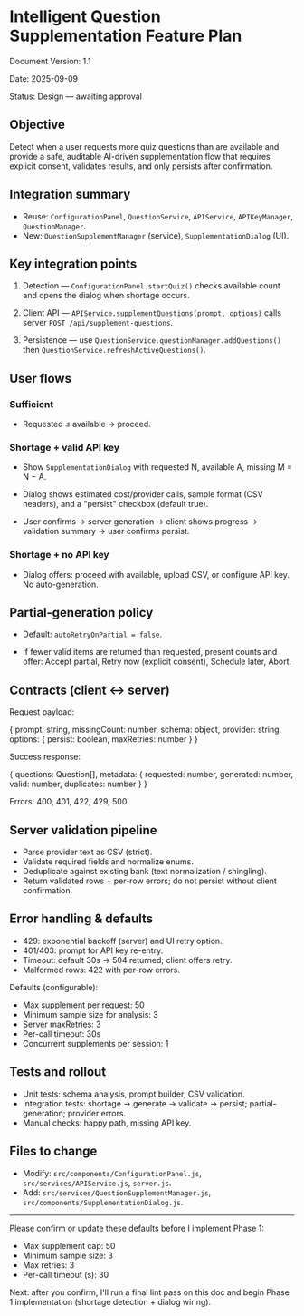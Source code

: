 # Intelligent Question Supplementation Feature Plan

Document Version: 1.1

Date: 2025-09-09

Status: Design — awaiting approval

## Objective

Detect when a user requests more quiz questions than are available and provide a safe, auditable AI-driven supplementation flow that requires explicit consent, validates results, and only persists after confirmation.

## Integration summary

- Reuse: `ConfigurationPanel`, `QuestionService`, `APIService`, `APIKeyManager`, `QuestionManager`.
- New: `QuestionSupplementManager` (service), `SupplementationDialog` (UI).

## Key integration points

1. Detection — `ConfigurationPanel.startQuiz()` checks available count and opens the dialog when shortage occurs.

2. Client API — `APIService.supplementQuestions(prompt, options)` calls server `POST /api/supplement-questions`.

3. Persistence — use `QuestionService.questionManager.addQuestions()` then `QuestionService.refreshActiveQuestions()`.

## User flows

### Sufficient

- Requested ≤ available → proceed.

### Shortage + valid API key

- Show `SupplementationDialog` with requested N, available A, missing M = N − A.

- Dialog shows estimated cost/provider calls, sample format (CSV headers), and a "persist" checkbox (default true).

- User confirms → server generation → client shows progress → validation summary → user confirms persist.

### Shortage + no API key

- Dialog offers: proceed with available, upload CSV, or configure API key. No auto-generation.

## Partial-generation policy

- Default: `autoRetryOnPartial = false`.

- If fewer valid items are returned than requested, present counts and offer: Accept partial, Retry now (explicit consent), Schedule later, Abort.

## Contracts (client ↔ server)

Request payload:

{ prompt: string, missingCount: number, schema: object, provider: string, options: { persist: boolean, maxRetries: number } }

Success response:

{ questions: Question[], metadata: { requested: number, generated: number, valid: number, duplicates: number } }

Errors: 400, 401, 422, 429, 500

## Server validation pipeline

- Parse provider text as CSV (strict).
- Validate required fields and normalize enums.
- Deduplicate against existing bank (text normalization / shingling).
- Return validated rows + per-row errors; do not persist without client confirmation.

## Error handling & defaults

- 429: exponential backoff (server) and UI retry option.
- 401/403: prompt for API key re-entry.
- Timeout: default 30s → 504 returned; client offers retry.
- Malformed rows: 422 with per-row errors.

Defaults (configurable):

- Max supplement per request: 50
- Minimum sample size for analysis: 3
- Server maxRetries: 3
- Per-call timeout: 30s
- Concurrent supplements per session: 1

## Tests and rollout

- Unit tests: schema analysis, prompt builder, CSV validation.
- Integration tests: shortage → generate → validate → persist; partial-generation; provider errors.
- Manual checks: happy path, missing API key.

## Files to change

- Modify: `src/components/ConfigurationPanel.js`, `src/services/APIService.js`, `server.js`.
- Add: `src/services/QuestionSupplementManager.js`, `src/components/SupplementationDialog.js`.

---

Please confirm or update these defaults before I implement Phase 1:

- Max supplement cap: 50
- Minimum sample size: 3
- Max retries: 3
- Per-call timeout (s): 30

Next: after you confirm, I'll run a final lint pass on this doc and begin Phase 1 implementation (shortage detection + dialog wiring).
